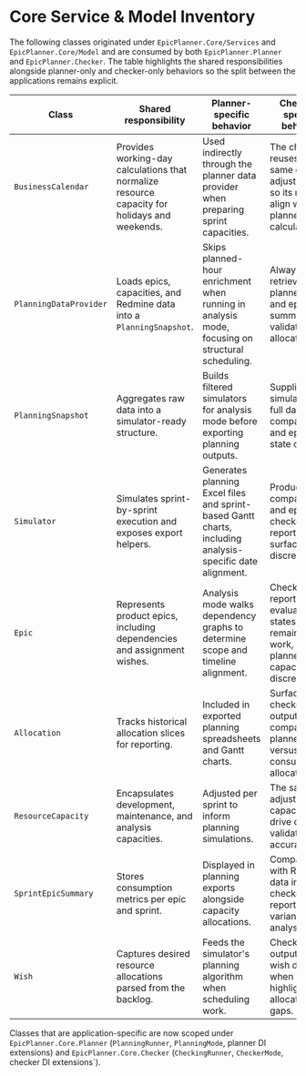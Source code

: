 # Core Service & Model Inventory

The following classes originated under `EpicPlanner.Core/Services` and `EpicPlanner.Core/Model` and are consumed by both `EpicPlanner.Planner` and `EpicPlanner.Checker`. The table highlights the shared responsibilities alongside planner-only and checker-only behaviors so the split between the applications remains explicit.

| Class | Shared responsibility | Planner-specific behavior | Checker-specific behavior |
| --- | --- | --- | --- |
| `BusinessCalendar` | Provides working-day calculations that normalize resource capacity for holidays and weekends. | Used indirectly through the planner data provider when preparing sprint capacities. | The checker reuses the same capacity adjustments so its reports align with the planner's calculations. |
| `PlanningDataProvider` | Loads epics, capacities, and Redmine data into a `PlanningSnapshot`. | Skips planned-hour enrichment when running in analysis mode, focusing on structural scheduling. | Always retrieves planned hours and epic summaries to validate actual allocations. |
| `PlanningSnapshot` | Aggregates raw data into a simulator-ready structure. | Builds filtered simulators for analysis mode before exporting planning outputs. | Supplies the simulator with full data for comparison and epic-state checks. |
| `Simulator` | Simulates sprint-by-sprint execution and exposes export helpers. | Generates planning Excel files and sprint-based Gantt charts, including analysis-specific date alignment. | Produces comparison and epic state checker reports to surface discrepancies. |
| `Epic` | Represents product epics, including dependencies and assignment wishes. | Analysis mode walks dependency graphs to determine scope and timeline alignment. | Checker reports evaluate epic states, remaining work, and planned capacity discrepancies. |
| `Allocation` | Tracks historical allocation slices for reporting. | Included in exported planning spreadsheets and Gantt charts. | Surfaces in checker output to compare planned versus consumed allocations. |
| `ResourceCapacity` | Encapsulates development, maintenance, and analysis capacities. | Adjusted per sprint to inform planning simulations. | The same adjusted capacities drive checker validations for accuracy. |
| `SprintEpicSummary` | Stores consumption metrics per epic and sprint. | Displayed in planning exports alongside capacity allocations. | Compared with Redmine data in checker reports for variance analysis. |
| `Wish` | Captures desired resource allocations parsed from the backlog. | Feeds the simulator's planning algorithm when scheduling work. | Checker output cites wish data when highlighting allocation gaps. |

Classes that are application-specific are now scoped under `EpicPlanner.Core.Planner` (`PlanningRunner`, `PlanningMode`, planner DI extensions) and `EpicPlanner.Core.Checker` (`CheckingRunner`, `CheckerMode`, checker DI extensions`).
